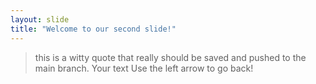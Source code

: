 ```yaml
---
layout: slide
title: "Welcome to our second slide!"
---
```

> this is a witty quote that really should be saved and pushed to the main branch.
Your text
Use the left arrow to go back!
